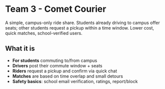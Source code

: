 # Team 3 - Comet Courier

A simple, campus-only ride share. Students already driving to campus offer seats; other students request a pickup within a time window. Lower cost, quick matches, school-verified users.

## What it is
- **For students** commuting to/from campus
- **Drivers** post their commute window + seats
- **Riders** request a pickup and confirm via quick chat
- **Matches** are based on time overlap and small detours
- **Safety basics**: school email verification, ratings, report/block
